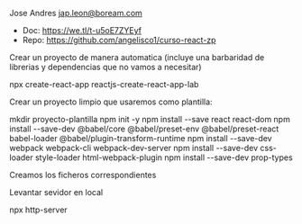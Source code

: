 Jose Andres
jap.leon@boream.com

- Doc: https://we.tl/t-u5oE7ZYEyf
- Repo: https://github.com/angelisco1/curso-react-zp

Crear un proyecto de manera automatica (incluye una barbaridad de librerias y dependencias que no vamos a necesitar)

  npx create-react-app reactjs-create-react-app-lab

Crear un proyecto limpio que usaremos como plantilla:

  mkdir proyecto-plantilla
  npm init -y
  npm install --save react react-dom
  npm install --save-dev @babel/core @babel/preset-env @babel/preset-react babel-loader @babel/plugin-transform-runtime
  npm install --save-dev webpack webpack-cli webpack-dev-server
  npm install --save-dev css-loader style-loader html-webpack-plugin
  npm install --save-dev prop-types

Creamos los ficheros correspondientes

Levantar sevidor en local

  npx http-server